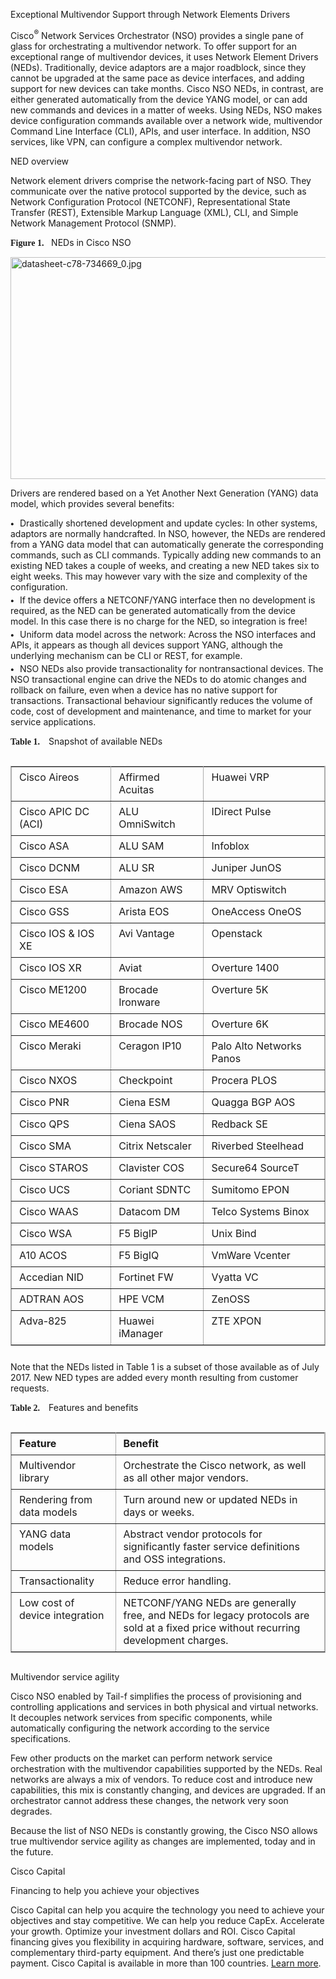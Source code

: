 









 
 
  <code><script type="text/javascript"></script> 
   <link rel="stylesheet" href="/etc/designs/cdc/transformation/wemdcmt_responsive.css"> 
   <link rel="stylesheet" href="/etc/designs/cdc/transformation/wemdcmt_responsive.css"></code> 
  <div class="WordSection1"> 
   <p class="pIntroCMT">Exceptional Multivendor Support through Network Elements Drivers</p> 
   <p class="pBody">Cisco<span class="Superscript"><sup class=" cSuperscript">®</sup></span> Network Services Orchestrator (NSO) provides a single pane of glass for orchestrating a multivendor network. To offer support for an exceptional range of multivendor devices, it uses Network Element Drivers (NEDs). Traditionally, device adaptors are a major roadblock, since they cannot be upgraded at the same pace as device interfaces, and adding support for new devices can take months. Cisco NSO NEDs, in contrast, are either generated automatically from the device YANG model, or can add new commands and devices in a matter of weeks. Using NEDs, NSO makes device configuration commands available over a network wide, multivendor Command Line Interface (CLI), APIs, and user interface. In addition, NSO services, like VPN, can configure a complex multivendor network.</p> 
   <p class="pSubhead1CMT">NED overview</p> 
   <p class="pBody">Network element drivers comprise the network-facing part of NSO. They communicate over the native protocol supported by the device, such as Network Configuration Protocol (NETCONF), Representational State Transfer (REST), Extensible Markup Language (XML), CLI, and Simple Network Management Protocol (SNMP).</p> 
   <div class=" pDefault"> 
    <b><span style="font-family:&quot;CiscoSans Light&quot;,&quot;sans-serif&quot;">Figure 1.&nbsp; <span style="font:7.0pt &quot;Times New Roman&quot;">&nbsp; </span></span></b>NEDs in Cisco NSO 
   </div> 
   <p class="pBody"><a href="https://www.cisco.com/c/dam/en/us/products/collateral/cloud-systems-management/network-services-orchestrator/datasheet-c78-734669.doc/_jcr_content/renditions/datasheet-c78-734669_0.jpg" class="show-image-alone" title="Related image, diagram or screenshot."><img id="Picture 0" src="/c/dam/en/us/products/collateral/cloud-systems-management/network-services-orchestrator/datasheet-c78-734669.doc/_jcr_content/renditions/datasheet-c78-734669_0.jpg" alt="datasheet-c78-734669_0.jpg" height="355" width="624"></a></p> 
   <p class="pBody" style="page-break-before:always">Drivers are rendered based on a Yet Another Next Generation (YANG) data model, which provides several benefits:</p> 
   <p class="pBulletCMT" style="font-style: normal; font-variant: normal; font-weight: normal;margin-bottom: 3pt; margin-right: 0pt; margin-top: 0pt; text-decoration: none; text-transform: none"><span style="font-size:7.0pt;font-family:&quot;Arial&quot;,&quot;sans-serif&quot;;position:relative;top:-.5pt">●<span style="font:7.0pt &quot;Times New Roman&quot;">&nbsp;&nbsp;&nbsp; </span></span>Drastically shortened development and update cycles: In other systems, adaptors are normally handcrafted. In NSO, however, the NEDs are rendered from a YANG data model that can automatically generate the corresponding commands, such as CLI commands. Typically adding new commands to an existing NED takes a couple of weeks, and creating a new NED takes six to eight weeks. This may however vary with the size and complexity of the configuration.</p> 
   <p class="pBulletCMT" style="font-style: normal; font-variant: normal; font-weight: normal;margin-bottom: 3pt; margin-right: 0pt; margin-top: 0pt; text-decoration: none; text-transform: none"><span style="font-size:7.0pt;font-family:&quot;Arial&quot;,&quot;sans-serif&quot;;position:relative;top:-.5pt">●<span style="font:7.0pt &quot;Times New Roman&quot;">&nbsp;&nbsp;&nbsp; </span></span>If the device offers a NETCONF/YANG interface then no development is required, as the NED can be generated automatically from the device model. In this case there is no charge for the NED, so integration is free!</p> 
   <p class="pBulletCMT" style="font-style: normal; font-variant: normal; font-weight: normal;margin-bottom: 3pt; margin-right: 0pt; margin-top: 0pt; text-decoration: none; text-transform: none"><span style="font-size:7.0pt;font-family:&quot;Arial&quot;,&quot;sans-serif&quot;;position:relative;top:-.5pt">●<span style="font:7.0pt &quot;Times New Roman&quot;">&nbsp;&nbsp;&nbsp; </span></span>Uniform data model across the network: Across the NSO interfaces and APIs, it appears as though all devices support YANG, although the underlying mechanism can be CLI or REST, for example.</p> 
   <p class="pBulletCMT" style="font-style: normal; font-variant: normal; font-weight: normal;margin-bottom: 3pt; margin-right: 0pt; margin-top: 0pt; text-decoration: none; text-transform: none"><span style="font-size:7.0pt;font-family:&quot;Arial&quot;,&quot;sans-serif&quot;;position:relative;top:-.5pt">●<span style="font:7.0pt &quot;Times New Roman&quot;">&nbsp;&nbsp;&nbsp; </span></span>NSO NEDs also provide transactionality for nontransactional devices. The NSO transactional engine can drive the NEDs to do atomic changes and rollback on failure, even when a device has no native support for transactions. Transactional behaviour significantly reduces the volume of code, cost of development and maintenance, and time to market for your service applications.</p> 
   <p class="pTableCaptionCMT"><b><span style="font-family:&quot;CiscoSans Light&quot;,&quot;sans-serif&quot;">Table 1.<span style="font:7.0pt &quot;Times New Roman&quot;">&nbsp;&nbsp;&nbsp;&nbsp;&nbsp; </span></span></b>Snapshot of available NEDs</p> 
   <div style="overflow-x: auto;"> 
    <table cellspacing="0" cellpadding="6" bordercolor="#ADADAD" border="1" width="100%"> 
     <tbody> 
      <tr align="left" valign="top"> 
       <td> <p class="pChart_subheadCMT" style="font-style: normal; font-variant: normal; margin-bottom: 3pt; margin-left: 3pt; margin-right: 3pt; margin-top: 3pt; text-align: left; text-decoration: none; text-indent: 0pt; text-transform: none"><span style="border:none windowtext 1.0pt;padding:0in">Cisco Aireos</span></p> </td> 
       <td> <p class="pChart_bodyCMT" style="font-style: normal; font-variant: normal; font-weight: normal; margin-bottom: 3pt; margin-left: 3pt; margin-right: 3pt; margin-top: 3pt; text-align: left; text-decoration: none; text-indent: 0pt; text-transform: none"><span style="border:none windowtext 1.0pt;padding:0in">Affirmed Acuitas</span></p> </td> 
       <td> <p class="pChart_bodyCMT" style="font-style: normal; font-variant: normal; font-weight: normal; margin-bottom: 3pt; margin-left: 3pt; margin-right: 3pt; margin-top: 3pt; text-align: left; text-decoration: none; text-indent: 0pt; text-transform: none"><span style="border:none windowtext 1.0pt;padding:0in">Huawei VRP</span></p> </td> 
      </tr> 
      <tr align="left" valign="top"> 
       <td> <p class="pChart_subheadCMT" style="font-style: normal; font-variant: normal; margin-bottom: 3pt; margin-left: 3pt; margin-right: 3pt; margin-top: 3pt; text-align: left; text-decoration: none; text-indent: 0pt; text-transform: none"><span style="border:none windowtext 1.0pt;padding:0in">Cisco APIC DC (ACI)</span></p> </td> 
       <td> <p class="pChart_bodyCMT" style="font-style: normal; font-variant: normal; font-weight: normal; margin-bottom: 3pt; margin-left: 3pt; margin-right: 3pt; margin-top: 3pt; text-align: left; text-decoration: none; text-indent: 0pt; text-transform: none"><span style="border:none windowtext 1.0pt;padding:0in">ALU OmniSwitch</span></p> </td> 
       <td> <p class="pChart_bodyCMT" style="font-style: normal; font-variant: normal; font-weight: normal; margin-bottom: 3pt; margin-left: 3pt; margin-right: 3pt; margin-top: 3pt; text-align: left; text-decoration: none; text-indent: 0pt; text-transform: none"><span style="border:none windowtext 1.0pt;padding:0in">IDirect Pulse</span></p> </td> 
      </tr> 
      <tr align="left" valign="top"> 
       <td> <p class="pChart_subheadCMT" style="font-style: normal; font-variant: normal; margin-bottom: 3pt; margin-left: 3pt; margin-right: 3pt; margin-top: 3pt; text-align: left; text-decoration: none; text-indent: 0pt; text-transform: none"><span style="border:none windowtext 1.0pt;padding:0in">Cisco ASA</span></p> </td> 
       <td> <p class="pChart_bodyCMT" style="font-style: normal; font-variant: normal; font-weight: normal; margin-bottom: 3pt; margin-left: 3pt; margin-right: 3pt; margin-top: 3pt; text-align: left; text-decoration: none; text-indent: 0pt; text-transform: none"><span style="border:none windowtext 1.0pt;padding:0in">ALU SAM</span></p> </td> 
       <td> <p class="pChart_bodyCMT" style="font-style: normal; font-variant: normal; font-weight: normal; margin-bottom: 3pt; margin-left: 3pt; margin-right: 3pt; margin-top: 3pt; text-align: left; text-decoration: none; text-indent: 0pt; text-transform: none"><span style="border:none windowtext 1.0pt;padding:0in">Infoblox</span></p> </td> 
      </tr> 
      <tr align="left" valign="top"> 
       <td> <p class="pChart_subheadCMT" style="font-style: normal; font-variant: normal; margin-bottom: 3pt; margin-left: 3pt; margin-right: 3pt; margin-top: 3pt; text-align: left; text-decoration: none; text-indent: 0pt; text-transform: none"><span style="border:none windowtext 1.0pt;padding:0in">Cisco DCNM</span></p> </td> 
       <td> <p class="pChart_bodyCMT" style="font-style: normal; font-variant: normal; font-weight: normal; margin-bottom: 3pt; margin-left: 3pt; margin-right: 3pt; margin-top: 3pt; text-align: left; text-decoration: none; text-indent: 0pt; text-transform: none"><span style="border:none windowtext 1.0pt;padding:0in">ALU SR</span></p> </td> 
       <td> <p class="pChart_bodyCMT" style="font-style: normal; font-variant: normal; font-weight: normal; margin-bottom: 3pt; margin-left: 3pt; margin-right: 3pt; margin-top: 3pt; text-align: left; text-decoration: none; text-indent: 0pt; text-transform: none"><span style="border:none windowtext 1.0pt;padding:0in">Juniper JunOS</span></p> </td> 
      </tr> 
      <tr align="left" valign="top"> 
       <td> <p class="pChart_subheadCMT" style="font-style: normal; font-variant: normal; margin-bottom: 3pt; margin-left: 3pt; margin-right: 3pt; margin-top: 3pt; text-align: left; text-decoration: none; text-indent: 0pt; text-transform: none"><span style="border:none windowtext 1.0pt;padding:0in">Cisco ESA</span></p> </td> 
       <td> <p class="pChart_bodyCMT" style="font-style: normal; font-variant: normal; font-weight: normal; margin-bottom: 3pt; margin-left: 3pt; margin-right: 3pt; margin-top: 3pt; text-align: left; text-decoration: none; text-indent: 0pt; text-transform: none"><span style="border:none windowtext 1.0pt;padding:0in">Amazon AWS</span></p> </td> 
       <td> <p class="pChart_bodyCMT" style="font-style: normal; font-variant: normal; font-weight: normal; margin-bottom: 3pt; margin-left: 3pt; margin-right: 3pt; margin-top: 3pt; text-align: left; text-decoration: none; text-indent: 0pt; text-transform: none"><span style="border:none windowtext 1.0pt;padding:0in">MRV Optiswitch</span></p> </td> 
      </tr> 
      <tr align="left" valign="top"> 
       <td> <p class="pChart_subheadCMT" style="font-style: normal; font-variant: normal; margin-bottom: 3pt; margin-left: 3pt; margin-right: 3pt; margin-top: 3pt; text-align: left; text-decoration: none; text-indent: 0pt; text-transform: none"><span style="border:none windowtext 1.0pt;padding:0in">Cisco GSS</span></p> </td> 
       <td> <p class="pChart_bodyCMT" style="font-style: normal; font-variant: normal; font-weight: normal; margin-bottom: 3pt; margin-left: 3pt; margin-right: 3pt; margin-top: 3pt; text-align: left; text-decoration: none; text-indent: 0pt; text-transform: none"><span style="border:none windowtext 1.0pt;padding:0in">Arista EOS</span></p> </td> 
       <td> <p class="pChart_bodyCMT" style="font-style: normal; font-variant: normal; font-weight: normal; margin-bottom: 3pt; margin-left: 3pt; margin-right: 3pt; margin-top: 3pt; text-align: left; text-decoration: none; text-indent: 0pt; text-transform: none"><span style="border:none windowtext 1.0pt;padding:0in">OneAccess OneOS</span></p> </td> 
      </tr> 
      <tr align="left" valign="top"> 
       <td> <p class="pChart_subheadCMT" style="font-style: normal; font-variant: normal; margin-bottom: 3pt; margin-left: 3pt; margin-right: 3pt; margin-top: 3pt; text-align: left; text-decoration: none; text-indent: 0pt; text-transform: none"><span style="border:none windowtext 1.0pt;padding:0in">Cisco IOS &amp; IOS XE</span></p> </td> 
       <td> <p class="pChart_bodyCMT" style="font-style: normal; font-variant: normal; font-weight: normal; margin-bottom: 3pt; margin-left: 3pt; margin-right: 3pt; margin-top: 3pt; text-align: left; text-decoration: none; text-indent: 0pt; text-transform: none"><span style="border:none windowtext 1.0pt;padding:0in">Avi Vantage</span></p> </td> 
       <td> <p class="pChart_bodyCMT" style="font-style: normal; font-variant: normal; font-weight: normal; margin-bottom: 3pt; margin-left: 3pt; margin-right: 3pt; margin-top: 3pt; text-align: left; text-decoration: none; text-indent: 0pt; text-transform: none"><span style="border:none windowtext 1.0pt;padding:0in">Openstack</span></p> </td> 
      </tr> 
      <tr align="left" valign="top"> 
       <td> <p class="pChart_subheadCMT" style="font-style: normal; font-variant: normal; margin-bottom: 3pt; margin-left: 3pt; margin-right: 3pt; margin-top: 3pt; text-align: left; text-decoration: none; text-indent: 0pt; text-transform: none"><span style="border:none windowtext 1.0pt;padding:0in">Cisco IOS XR</span></p> </td> 
       <td> <p class="pChart_bodyCMT" style="font-style: normal; font-variant: normal; font-weight: normal; margin-bottom: 3pt; margin-left: 3pt; margin-right: 3pt; margin-top: 3pt; text-align: left; text-decoration: none; text-indent: 0pt; text-transform: none"><span style="border:none windowtext 1.0pt;padding:0in">Aviat</span></p> </td> 
       <td> <p class="pChart_bodyCMT" style="font-style: normal; font-variant: normal; font-weight: normal; margin-bottom: 3pt; margin-left: 3pt; margin-right: 3pt; margin-top: 3pt; text-align: left; text-decoration: none; text-indent: 0pt; text-transform: none"><span style="border:none windowtext 1.0pt;padding:0in">Overture 1400</span></p> </td> 
      </tr> 
      <tr align="left" valign="top"> 
       <td> <p class="pChart_subheadCMT" style="font-style: normal; font-variant: normal; margin-bottom: 3pt; margin-left: 3pt; margin-right: 3pt; margin-top: 3pt; text-align: left; text-decoration: none; text-indent: 0pt; text-transform: none"><span style="border:none windowtext 1.0pt;padding:0in">Cisco ME1200</span></p> </td> 
       <td> <p class="pChart_bodyCMT" style="font-style: normal; font-variant: normal; font-weight: normal; margin-bottom: 3pt; margin-left: 3pt; margin-right: 3pt; margin-top: 3pt; text-align: left; text-decoration: none; text-indent: 0pt; text-transform: none"><span style="border:none windowtext 1.0pt;padding:0in">Brocade Ironware</span></p> </td> 
       <td> <p class="pChart_bodyCMT" style="font-style: normal; font-variant: normal; font-weight: normal; margin-bottom: 3pt; margin-left: 3pt; margin-right: 3pt; margin-top: 3pt; text-align: left; text-decoration: none; text-indent: 0pt; text-transform: none"><span style="border:none windowtext 1.0pt;padding:0in">Overture 5K</span></p> </td> 
      </tr> 
      <tr align="left" valign="top"> 
       <td> <p class="pChart_subheadCMT" style="font-style: normal; font-variant: normal; margin-bottom: 3pt; margin-left: 3pt; margin-right: 3pt; margin-top: 3pt; text-align: left; text-decoration: none; text-indent: 0pt; text-transform: none"><span style="border:none windowtext 1.0pt;padding:0in">Cisco ME4600</span></p> </td> 
       <td> <p class="pChart_bodyCMT" style="font-style: normal; font-variant: normal; font-weight: normal; margin-bottom: 3pt; margin-left: 3pt; margin-right: 3pt; margin-top: 3pt; text-align: left; text-decoration: none; text-indent: 0pt; text-transform: none"><span style="border:none windowtext 1.0pt;padding:0in">Brocade NOS</span></p> </td> 
       <td> <p class="pChart_bodyCMT" style="font-style: normal; font-variant: normal; font-weight: normal; margin-bottom: 3pt; margin-left: 3pt; margin-right: 3pt; margin-top: 3pt; text-align: left; text-decoration: none; text-indent: 0pt; text-transform: none"><span style="border:none windowtext 1.0pt;padding:0in">Overture 6K</span></p> </td> 
      </tr> 
      <tr align="left" valign="top"> 
       <td> <p class="pChart_subheadCMT" style="font-style: normal; font-variant: normal; margin-bottom: 3pt; margin-left: 3pt; margin-right: 3pt; margin-top: 3pt; text-align: left; text-decoration: none; text-indent: 0pt; text-transform: none"><span style="border:none windowtext 1.0pt;padding:0in">Cisco Meraki</span></p> </td> 
       <td> <p class="pChart_bodyCMT" style="font-style: normal; font-variant: normal; font-weight: normal; margin-bottom: 3pt; margin-left: 3pt; margin-right: 3pt; margin-top: 3pt; text-align: left; text-decoration: none; text-indent: 0pt; text-transform: none"><span style="border:none windowtext 1.0pt;padding:0in">Ceragon IP10</span></p> </td> 
       <td> <p class="pChart_bodyCMT" style="font-style: normal; font-variant: normal; font-weight: normal; margin-bottom: 3pt; margin-left: 3pt; margin-right: 3pt; margin-top: 3pt; text-align: left; text-decoration: none; text-indent: 0pt; text-transform: none"><span style="border:none windowtext 1.0pt;padding:0in">Palo Alto Networks Panos</span></p> </td> 
      </tr> 
      <tr align="left" valign="top"> 
       <td> <p class="pChart_subheadCMT" style="font-style: normal; font-variant: normal; margin-bottom: 3pt; margin-left: 3pt; margin-right: 3pt; margin-top: 3pt; text-align: left; text-decoration: none; text-indent: 0pt; text-transform: none"><span style="border:none windowtext 1.0pt;padding:0in">Cisco NXOS</span></p> </td> 
       <td> <p class="pChart_bodyCMT" style="font-style: normal; font-variant: normal; font-weight: normal; margin-bottom: 3pt; margin-left: 3pt; margin-right: 3pt; margin-top: 3pt; text-align: left; text-decoration: none; text-indent: 0pt; text-transform: none"><span style="border:none windowtext 1.0pt;padding:0in">Checkpoint</span></p> </td> 
       <td> <p class="pChart_bodyCMT" style="font-style: normal; font-variant: normal; font-weight: normal; margin-bottom: 3pt; margin-left: 3pt; margin-right: 3pt; margin-top: 3pt; text-align: left; text-decoration: none; text-indent: 0pt; text-transform: none"><span style="border:none windowtext 1.0pt;padding:0in">Procera PLOS</span></p> </td> 
      </tr> 
      <tr align="left" valign="top"> 
       <td> <p class="pChart_subheadCMT" style="font-style: normal; font-variant: normal; margin-bottom: 3pt; margin-left: 3pt; margin-right: 3pt; margin-top: 3pt; text-align: left; text-decoration: none; text-indent: 0pt; text-transform: none"><span style="border:none windowtext 1.0pt;padding:0in">Cisco PNR</span></p> </td> 
       <td> <p class="pChart_bodyCMT" style="font-style: normal; font-variant: normal; font-weight: normal; margin-bottom: 3pt; margin-left: 3pt; margin-right: 3pt; margin-top: 3pt; text-align: left; text-decoration: none; text-indent: 0pt; text-transform: none"><span style="border:none windowtext 1.0pt;padding:0in">Ciena ESM</span></p> </td> 
       <td> <p class="pChart_bodyCMT" style="font-style: normal; font-variant: normal; font-weight: normal; margin-bottom: 3pt; margin-left: 3pt; margin-right: 3pt; margin-top: 3pt; text-align: left; text-decoration: none; text-indent: 0pt; text-transform: none"><span style="border:none windowtext 1.0pt;padding:0in">Quagga BGP AOS</span></p> </td> 
      </tr> 
      <tr align="left" valign="top"> 
       <td> <p class="pChart_subheadCMT" style="font-style: normal; font-variant: normal; margin-bottom: 3pt; margin-left: 3pt; margin-right: 3pt; margin-top: 3pt; text-align: left; text-decoration: none; text-indent: 0pt; text-transform: none">Cisco QPS</p> </td> 
       <td> <p class="pChart_bodyCMT" style="font-style: normal; font-variant: normal; font-weight: normal; margin-bottom: 3pt; margin-left: 3pt; margin-right: 3pt; margin-top: 3pt; text-align: left; text-decoration: none; text-indent: 0pt; text-transform: none"><span style="border:none windowtext 1.0pt;padding:0in">Ciena SAOS</span></p> </td> 
       <td> <p class="pChart_bodyCMT" style="font-style: normal; font-variant: normal; font-weight: normal; margin-bottom: 3pt; margin-left: 3pt; margin-right: 3pt; margin-top: 3pt; text-align: left; text-decoration: none; text-indent: 0pt; text-transform: none"><span style="border:none windowtext 1.0pt;padding:0in">Redback SE</span></p> </td> 
      </tr> 
      <tr align="left" valign="top"> 
       <td> <p class="pChart_subheadCMT" style="font-style: normal; font-variant: normal; margin-bottom: 3pt; margin-left: 3pt; margin-right: 3pt; margin-top: 3pt; text-align: left; text-decoration: none; text-indent: 0pt; text-transform: none"><span style="border:none windowtext 1.0pt;padding:0in">Cisco SMA</span></p> </td> 
       <td> <p class="pChart_bodyCMT" style="font-style: normal; font-variant: normal; font-weight: normal; margin-bottom: 3pt; margin-left: 3pt; margin-right: 3pt; margin-top: 3pt; text-align: left; text-decoration: none; text-indent: 0pt; text-transform: none"><span style="border:none windowtext 1.0pt;padding:0in">Citrix Netscaler</span></p> </td> 
       <td> <p class="pChart_bodyCMT" style="font-style: normal; font-variant: normal; font-weight: normal; margin-bottom: 3pt; margin-left: 3pt; margin-right: 3pt; margin-top: 3pt; text-align: left; text-decoration: none; text-indent: 0pt; text-transform: none"><span style="border:none windowtext 1.0pt;padding:0in">Riverbed Steelhead</span></p> </td> 
      </tr> 
      <tr align="left" valign="top"> 
       <td> <p class="pChart_subheadCMT" style="font-style: normal; font-variant: normal; margin-bottom: 3pt; margin-left: 3pt; margin-right: 3pt; margin-top: 3pt; text-align: left; text-decoration: none; text-indent: 0pt; text-transform: none"><span style="border:none windowtext 1.0pt;padding:0in">Cisco STAROS</span></p> </td> 
       <td> <p class="pChart_bodyCMT" style="font-style: normal; font-variant: normal; font-weight: normal; margin-bottom: 3pt; margin-left: 3pt; margin-right: 3pt; margin-top: 3pt; text-align: left; text-decoration: none; text-indent: 0pt; text-transform: none"><span style="border:none windowtext 1.0pt;padding:0in">Clavister COS</span></p> </td> 
       <td> <p class="pChart_bodyCMT" style="font-style: normal; font-variant: normal; font-weight: normal; margin-bottom: 3pt; margin-left: 3pt; margin-right: 3pt; margin-top: 3pt; text-align: left; text-decoration: none; text-indent: 0pt; text-transform: none"><span style="border:none windowtext 1.0pt;padding:0in">Secure64 SourceT</span></p> </td> 
      </tr> 
      <tr align="left" valign="top"> 
       <td> <p class="pChart_subheadCMT" style="font-style: normal; font-variant: normal; margin-bottom: 3pt; margin-left: 3pt; margin-right: 3pt; margin-top: 3pt; text-align: left; text-decoration: none; text-indent: 0pt; text-transform: none"><span style="border:none windowtext 1.0pt;padding:0in">Cisco UCS</span></p> </td> 
       <td> <p class="pChart_bodyCMT" style="font-style: normal; font-variant: normal; font-weight: normal; margin-bottom: 3pt; margin-left: 3pt; margin-right: 3pt; margin-top: 3pt; text-align: left; text-decoration: none; text-indent: 0pt; text-transform: none"><span style="border:none windowtext 1.0pt;padding:0in">Coriant SDNTC</span></p> </td> 
       <td> <p class="pChart_bodyCMT" style="font-style: normal; font-variant: normal; font-weight: normal; margin-bottom: 3pt; margin-left: 3pt; margin-right: 3pt; margin-top: 3pt; text-align: left; text-decoration: none; text-indent: 0pt; text-transform: none"><span style="border:none windowtext 1.0pt;padding:0in">Sumitomo EPON</span></p> </td> 
      </tr> 
      <tr align="left" valign="top"> 
       <td> <p class="pChart_subheadCMT" style="font-style: normal; font-variant: normal; margin-bottom: 3pt; margin-left: 3pt; margin-right: 3pt; margin-top: 3pt; text-align: left; text-decoration: none; text-indent: 0pt; text-transform: none"><span style="border:none windowtext 1.0pt;padding:0in">Cisco WAAS</span></p> </td> 
       <td> <p class="pChart_bodyCMT" style="font-style: normal; font-variant: normal; font-weight: normal; margin-bottom: 3pt; margin-left: 3pt; margin-right: 3pt; margin-top: 3pt; text-align: left; text-decoration: none; text-indent: 0pt; text-transform: none"><span style="border:none windowtext 1.0pt;padding:0in">Datacom DM</span></p> </td> 
       <td> <p class="pChart_bodyCMT" style="font-style: normal; font-variant: normal; font-weight: normal; margin-bottom: 3pt; margin-left: 3pt; margin-right: 3pt; margin-top: 3pt; text-align: left; text-decoration: none; text-indent: 0pt; text-transform: none"><span style="border:none windowtext 1.0pt;padding:0in">Telco Systems Binox</span></p> </td> 
      </tr> 
      <tr align="left" valign="top"> 
       <td> <p class="pChart_subheadCMT" style="font-style: normal; font-variant: normal; margin-bottom: 3pt; margin-left: 3pt; margin-right: 3pt; margin-top: 3pt; text-align: left; text-decoration: none; text-indent: 0pt; text-transform: none"><span style="border:none windowtext 1.0pt;padding:0in">Cisco WSA</span></p> </td> 
       <td> <p class="pChart_bodyCMT" style="font-style: normal; font-variant: normal; font-weight: normal; margin-bottom: 3pt; margin-left: 3pt; margin-right: 3pt; margin-top: 3pt; text-align: left; text-decoration: none; text-indent: 0pt; text-transform: none"><span style="border:none windowtext 1.0pt;padding:0in">F5 BigIP</span></p> </td> 
       <td> <p class="pChart_bodyCMT" style="font-style: normal; font-variant: normal; font-weight: normal; margin-bottom: 3pt; margin-left: 3pt; margin-right: 3pt; margin-top: 3pt; text-align: left; text-decoration: none; text-indent: 0pt; text-transform: none"><span style="border:none windowtext 1.0pt;padding:0in">Unix Bind</span></p> </td> 
      </tr> 
      <tr align="left" valign="top"> 
       <td> <p class="pChart_subheadCMT" style="font-style: normal; font-variant: normal; margin-bottom: 3pt; margin-left: 3pt; margin-right: 3pt; margin-top: 3pt; text-align: left; text-decoration: none; text-indent: 0pt; text-transform: none"><span style="border:none windowtext 1.0pt;padding:0in">A10 ACOS</span></p> </td> 
       <td> <p class="pChart_bodyCMT" style="font-style: normal; font-variant: normal; font-weight: normal; margin-bottom: 3pt; margin-left: 3pt; margin-right: 3pt; margin-top: 3pt; text-align: left; text-decoration: none; text-indent: 0pt; text-transform: none"><span style="border:none windowtext 1.0pt;padding:0in">F5 BigIQ</span></p> </td> 
       <td> <p class="pChart_bodyCMT" style="font-style: normal; font-variant: normal; font-weight: normal; margin-bottom: 3pt; margin-left: 3pt; margin-right: 3pt; margin-top: 3pt; text-align: left; text-decoration: none; text-indent: 0pt; text-transform: none"><span style="border:none windowtext 1.0pt;padding:0in">VmWare Vcenter</span></p> </td> 
      </tr> 
      <tr align="left" valign="top"> 
       <td> <p class="pChart_subheadCMT" style="font-style: normal; font-variant: normal; margin-bottom: 3pt; margin-left: 3pt; margin-right: 3pt; margin-top: 3pt; text-align: left; text-decoration: none; text-indent: 0pt; text-transform: none"><span style="border:none windowtext 1.0pt;padding:0in">Accedian NID</span></p> </td> 
       <td> <p class="pChart_bodyCMT" style="font-style: normal; font-variant: normal; font-weight: normal; margin-bottom: 3pt; margin-left: 3pt; margin-right: 3pt; margin-top: 3pt; text-align: left; text-decoration: none; text-indent: 0pt; text-transform: none"><span style="border:none windowtext 1.0pt;padding:0in">Fortinet FW</span></p> </td> 
       <td> <p class="pChart_bodyCMT" style="font-style: normal; font-variant: normal; font-weight: normal; margin-bottom: 3pt; margin-left: 3pt; margin-right: 3pt; margin-top: 3pt; text-align: left; text-decoration: none; text-indent: 0pt; text-transform: none"><span style="border:none windowtext 1.0pt;padding:0in">Vyatta VC</span></p> </td> 
      </tr> 
      <tr align="left" valign="top"> 
       <td> <p class="pChart_subheadCMT" style="font-style: normal; font-variant: normal; margin-bottom: 3pt; margin-left: 3pt; margin-right: 3pt; margin-top: 3pt; text-align: left; text-decoration: none; text-indent: 0pt; text-transform: none"><span style="border:none windowtext 1.0pt;padding:0in">ADTRAN AOS</span></p> </td> 
       <td> <p class="pChart_bodyCMT" style="font-style: normal; font-variant: normal; font-weight: normal; margin-bottom: 3pt; margin-left: 3pt; margin-right: 3pt; margin-top: 3pt; text-align: left; text-decoration: none; text-indent: 0pt; text-transform: none"><span style="border:none windowtext 1.0pt;padding:0in">HPE VCM</span></p> </td> 
       <td> <p class="pChart_bodyCMT" style="font-style: normal; font-variant: normal; font-weight: normal; margin-bottom: 3pt; margin-left: 3pt; margin-right: 3pt; margin-top: 3pt; text-align: left; text-decoration: none; text-indent: 0pt; text-transform: none"><span style="border:none windowtext 1.0pt;padding:0in">ZenOSS</span></p> </td> 
      </tr> 
      <tr align="left" valign="top"> 
       <td> <p class="pChart_subheadCMT" style="font-style: normal; font-variant: normal; margin-bottom: 3pt; margin-left: 3pt; margin-right: 3pt; margin-top: 3pt; text-align: left; text-decoration: none; text-indent: 0pt; text-transform: none"><span style="border:none windowtext 1.0pt;padding:0in">Adva-825</span></p> </td> 
       <td> <p class="pChart_bodyCMT" style="font-style: normal; font-variant: normal; font-weight: normal; margin-bottom: 3pt; margin-left: 3pt; margin-right: 3pt; margin-top: 3pt; text-align: left; text-decoration: none; text-indent: 0pt; text-transform: none"><span style="border:none windowtext 1.0pt;padding:0in">Huawei iManager</span></p> </td> 
       <td> <p class="pChart_bodyCMT" style="font-style: normal; font-variant: normal; font-weight: normal; margin-bottom: 3pt; margin-left: 3pt; margin-right: 3pt; margin-top: 3pt; text-align: left; text-decoration: none; text-indent: 0pt; text-transform: none"><span style="border:none windowtext 1.0pt;padding:0in">ZTE XPON</span></p> </td> 
      </tr> 
     </tbody> 
    </table> 
   </div> 
   <p class="pBody" style="margin-top:7.0pt">Note that the NEDs listed in Table 1 is a subset of those available as of July 2017. New NED types are added every month resulting from customer requests.</p> 
   <p class="pTableCaptionCMT" style="page-break-before:always"><b><span style="font-family:&quot;CiscoSans Light&quot;,&quot;sans-serif&quot;">Table 2.<span style="font:7.0pt &quot;Times New Roman&quot;">&nbsp;&nbsp;&nbsp;&nbsp;&nbsp; </span></span></b>Features and benefits</p> 
   <div style="overflow-x: auto;"> 
    <table cellspacing="0" cellpadding="6" bordercolor="#ADADAD" border="1" width="100%"> 
     <tbody> 
      <tr align="left" valign="top"> 
       <td> <p class="pChart_headCMT" style="font-style: normal; font-variant: normal; font-weight: bold; margin-bottom: 3pt; margin-left: 3pt; margin-right: 3pt; margin-top: 3pt; text-align: left; text-indent: 0pt; text-transform: none">Feature</p> </td> 
       <td> <p class="pChart_headCMT" style="font-style: normal; font-variant: normal; font-weight: bold; margin-bottom: 3pt; margin-left: 3pt; margin-right: 3pt; margin-top: 3pt; text-align: left; text-indent: 0pt; text-transform: none">Benefit</p> </td> 
      </tr> 
      <tr align="left" valign="top"> 
       <td> <p class="pChart_subheadCMT" style="font-style: normal; font-variant: normal; margin-bottom: 3pt; margin-left: 3pt; margin-right: 3pt; margin-top: 3pt; text-align: left; text-decoration: none; text-indent: 0pt; text-transform: none">Multivendor library</p> </td> 
       <td> <p class="pChart_bodyCMT" style="font-style: normal; font-variant: normal; font-weight: normal; margin-bottom: 3pt; margin-left: 3pt; margin-right: 3pt; margin-top: 3pt; text-align: left; text-decoration: none; text-indent: 0pt; text-transform: none">Orchestrate the Cisco network, as well as all other major vendors.</p> </td> 
      </tr> 
      <tr align="left" valign="top"> 
       <td> <p class="pChart_subheadCMT" style="font-style: normal; font-variant: normal; margin-bottom: 3pt; margin-left: 3pt; margin-right: 3pt; margin-top: 3pt; text-align: left; text-decoration: none; text-indent: 0pt; text-transform: none">Rendering from data models</p> </td> 
       <td> <p class="pChart_bodyCMT" style="font-style: normal; font-variant: normal; font-weight: normal; margin-bottom: 3pt; margin-left: 3pt; margin-right: 3pt; margin-top: 3pt; text-align: left; text-decoration: none; text-indent: 0pt; text-transform: none">Turn around new or updated NEDs in days or weeks.</p> </td> 
      </tr> 
      <tr align="left" valign="top"> 
       <td> <p class="pChart_subheadCMT" style="font-style: normal; font-variant: normal; margin-bottom: 3pt; margin-left: 3pt; margin-right: 3pt; margin-top: 3pt; text-align: left; text-decoration: none; text-indent: 0pt; text-transform: none">YANG data models</p> </td> 
       <td> <p class="pChart_bodyCMT" style="font-style: normal; font-variant: normal; font-weight: normal; margin-bottom: 3pt; margin-left: 3pt; margin-right: 3pt; margin-top: 3pt; text-align: left; text-decoration: none; text-indent: 0pt; text-transform: none">Abstract vendor protocols for significantly faster service definitions and OSS integrations.</p> </td> 
      </tr> 
      <tr align="left" valign="top"> 
       <td> <p class="pChart_subheadCMT" style="font-style: normal; font-variant: normal; margin-bottom: 3pt; margin-left: 3pt; margin-right: 3pt; margin-top: 3pt; text-align: left; text-decoration: none; text-indent: 0pt; text-transform: none">Transactionality</p> </td> 
       <td> <p class="pChart_bodyCMT" style="font-style: normal; font-variant: normal; font-weight: normal; margin-bottom: 3pt; margin-left: 3pt; margin-right: 3pt; margin-top: 3pt; text-align: left; text-decoration: none; text-indent: 0pt; text-transform: none">Reduce error handling.</p> </td> 
      </tr> 
      <tr align="left" valign="top"> 
       <td> <p class="pChart_subheadCMT" style="font-style: normal; font-variant: normal; margin-bottom: 3pt; margin-left: 3pt; margin-right: 3pt; margin-top: 3pt; text-align: left; text-decoration: none; text-indent: 0pt; text-transform: none">Low cost of device integration</p> </td> 
       <td> <p class="pChart_bodyCMT" style="font-style: normal; font-variant: normal; font-weight: normal; margin-bottom: 3pt; margin-left: 3pt; margin-right: 3pt; margin-top: 3pt; text-align: left; text-decoration: none; text-indent: 0pt; text-transform: none">NETCONF/YANG NEDs are generally free, and NEDs for legacy protocols are sold at a fixed price without recurring development charges.</p> </td> 
      </tr> 
     </tbody> 
    </table> 
   </div> 
   <p class="pSubhead1CMT">Multivendor service agility</p> 
   <p class="pBody">Cisco NSO enabled by Tail-f simplifies the process of provisioning and controlling applications and services in both physical and virtual networks. It decouples network services from specific components, while automatically configuring the network according to the service specifications. </p> 
   <p class="pBody">Few other products on the market can perform network service orchestration with the multivendor capabilities supported by the NEDs. Real networks are always a mix of vendors. To reduce cost and introduce new capabilities, this mix is constantly changing, and devices are upgraded. If an orchestrator cannot address these changes, the network very soon degrades.</p> 
   <p class="pBody">Because the list of NSO NEDs is constantly growing, the Cisco NSO allows true multivendor service agility as changes are implemented, today and in the future.</p> 
   <p class="pSubhead1CMT">Cisco Capital</p> 
   <p class="pSubhead2CMT" style="margin-top:0in">Financing to help you achieve your objectives</p> 
   <p class="pBody">Cisco Capital can help you acquire the technology you need to achieve your objectives and stay competitive. We can help you reduce CapEx. Accelerate your growth. Optimize your investment dollars and ROI. Cisco Capital financing gives you flexibility in acquiring hardware, software, services, and complementary third-party equipment. And there’s just one predictable payment. Cisco Capital is available in more than 100 countries. <a href="https://www.cisco.com/web/ciscocapital/americas/us/index.html">Learn more</a>.</p> 
   <p class="pBody">&nbsp;</p> 
   <p class="pBody">&nbsp;</p> 
   <p class="pBody">&nbsp;</p> 
  </div>
 



